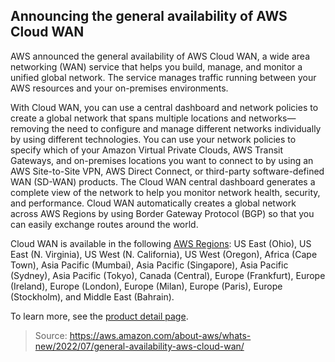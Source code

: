 ## Announcing the general availability of AWS Cloud WAN

AWS announced the general availability of AWS Cloud WAN, a wide area networking (WAN) service that helps you build, manage, and monitor a unified global network. The service manages traffic running between your AWS resources and your on-premises environments.

With Cloud WAN, you can use a central dashboard and network policies to create a global network that spans multiple locations and networks—removing the need to configure and manage different networks individually by using different technologies. You can use your network policies to specify which of your Amazon Virtual Private Clouds, AWS Transit Gateways, and on-premises locations you want to connect to by using an AWS Site-to-Site VPN, AWS Direct Connect, or third-party software-defined WAN (SD-WAN) products. The Cloud WAN central dashboard generates a complete view of the network to help you monitor network health, security, and performance. Cloud WAN automatically creates a global network across AWS Regions by using Border Gateway Protocol (BGP) so that you can easily exchange routes around the world.

Cloud WAN is available in the following [AWS Regions](https://aws.amazon.com/about-aws/global-infrastructure/regional-product-services/): US East (Ohio), US East (N. Virginia), US West (N. California), US West (Oregon), Africa (Cape Town), Asia Pacific (Mumbai), Asia Pacific (Singapore), Asia Pacific (Sydney), Asia Pacific (Tokyo), Canada (Central), Europe (Frankfurt), Europe (Ireland), Europe (London), Europe (Milan), Europe (Paris), Europe (Stockholm), and Middle East (Bahrain).

To learn more, see the [product detail page](https://aws.amazon.com/cloud-wan/).

> Source: https://aws.amazon.com/about-aws/whats-new/2022/07/general-availability-aws-cloud-wan/
